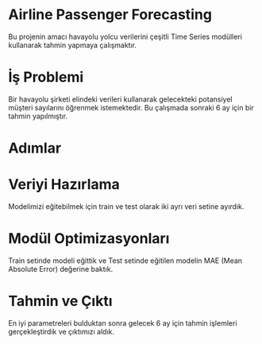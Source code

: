 # Airline Passenger Forecasting

Bu projenin amacı havayolu yolcu verilerini çeşitli Time Series modülleri kullanarak tahmin yapmaya çalışmaktır.

# İş Problemi

Bir havayolu şirketi elindeki verileri kullanarak gelecekteki potansiyel müşteri sayılarını öğrenmek istemektedir. Bu çalışmada sonraki 6 ay için bir tahmin yapılmıştır.

# Adımlar

# Veriyi Hazırlama

Modelimizi eğitebilmek için train ve test olarak iki ayrı veri setine ayırdık. 

# Modül Optimizasyonları

Train setinde modeli eğittik ve Test setinde eğitilen modelin MAE (Mean Absolute Error) değerine baktık.


# Tahmin ve Çıktı

En iyi parametreleri bulduktan sonra gelecek 6 ay için tahmin işlemleri gerçekleştirdik ve çıktımızı aldık.
